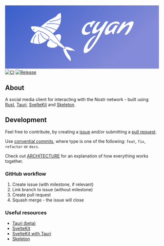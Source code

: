 ![Cyan](media/logo/png/cover.png)
[![CI](https://github.com/jonassterud/cyan/actions/workflows/ci.yml/badge.svg)](https://github.com/jonassterud/cyan/actions/workflows/ci.yml)
[![Release](https://github.com/jonassterud/cyan/actions/workflows/release.yml/badge.svg)](https://github.com/jonassterud/cyan/actions/workflows/release.yml)

## About

A social media client for interacting with the Nostr network - built using [Rust](https://www.rust-lang.org/), [Tauri](https://tauri.app/), [SvelteKit](https://kit.svelte.dev/) and [Skeleton](https://www.skeleton.dev/).

## Development

Feel free to contribute, by creating a [issue](https://github.com/jonassterud/cyan/issues) and/or submitting a [pull request](https://github.com/jonassterud/cyan/pulls).

Use [convential commits](https://www.conventionalcommits.org/en/v1.0.0/#summary), where type is one of the following: `feat`, `fix`, `refactor` or `docs`.

Check out [ARCHITECTURE](ARCHITECTURE.md) for an explanation of how everything works together.

### GitHub workflow
1. Create issue (with milestone, if relevant)
2. Link branch to issue (without milestone)
3. Create pull request
4. Squash merge - the issue will close



### Useful resources
* [Tauri (beta)](https://beta.tauri.app/2/guide/)
* [SvelteKit](https://svelte.dev/docs/introduction)
* [SvelteKit with Tauri](https://tauri.app/v2/guides/getting-started/setup/sveltekit)
* [Skeleton](https://www.skeleton.dev/docs/quickstart)
